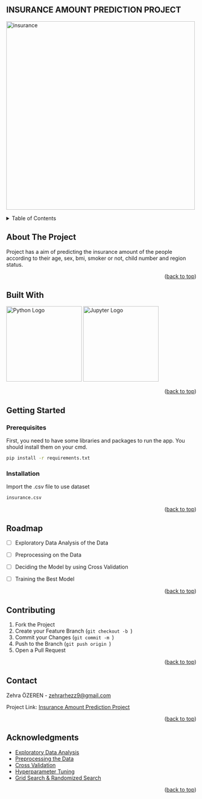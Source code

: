 ## INSURANCE AMOUNT PREDICTION PROJECT

<img src= "https://cdn-icons-png.flaticon.com/512/2300/2300438.png" alt="insurance" width=500/>
 
<!-- Improved compatibility of back to top link: See: https://github.com/othneildrew/Best-README-Template/pull/73 -->
<a name="readme-top"></a>


<!-- TABLE OF CONTENTS -->
<details>
  <summary>Table of Contents</summary>
  <ol>
    <li>
      <a href="#about-the-project">About The Project</a>
      <ul>
        <li><a href="#built-with">Built With</a></li>
      </ul>
    </li>
    <li>
      <a href="#getting-started">Getting Started</a>
      <ul>
        <li><a href="#prerequisites">Prerequisites</a></li>
        <li><a href="#installation">Installation</a></li>
      </ul>
    </li>
    <li><a href="#roadmap">Roadmap</a></li>
    <li><a href="#contributing">Contributing</a></li>
    <li><a href="#contact">Contact</a></li>
    <li><a href="#acknowledgments">Acknowledgments</a></li>
  </ol>
</details>



<!-- ABOUT THE PROJECT -->
## About The Project

Project has a aim of predicting the insurance amount of the people according to their age, sex, bmi, smoker or not, child number and region status. 

<p align="right">(<a href="#readme-top">back to top</a>)</p>



## Built With

<!-- Embedded Python Logo -->
<img src="https://www.python.org/static/community_logos/python-logo-master-v3-TM-flattened.png" alt="Python Logo" width="200"/>
<img src="https://www.pngkey.com/png/full/532-5326567_there-is-a-tool-for-load-testing-the.png" alt="Jupyter Logo" width="200"/>


<p align="right">(<a href="#readme-top">back to top</a>)</p>



<!-- GETTING STARTED -->
## Getting Started

### Prerequisites

First, you need to have some libraries and packages to run the app. You should install them on your cmd. 
  ```sh
  pip install -r requirements.txt
  ```

### Installation
Import the .csv file to use dataset
```sh
insurance.csv
```

<p align="right">(<a href="#readme-top">back to top</a>)</p>



<!-- ROADMAP -->
## Roadmap

- [ ] Exploratory Data Analysis of the Data
- [ ] Preprocessing on the Data
- [ ] Deciding the Model by using Cross Validation
- [ ] Training the Best Model


<p align="right">(<a href="#readme-top">back to top</a>)</p>



<!-- CONTRIBUTING -->
## Contributing

1. Fork the Project
2. Create your Feature Branch (`git checkout -b `)
3. Commit your Changes (`git commit -m `)
4. Push to the Branch (`git push origin `)
5. Open a Pull Request

<p align="right">(<a href="#readme-top">back to top</a>)</p>



<!-- CONTACT -->
## Contact

Zehra ÖZEREN - zehrarhezz9@gmail.com

Project Link: [Insurance Amount Prediction Project](https://github.com/zehrarhez/insurance-prediction-GBM)

<p align="right">(<a href="#readme-top">back to top</a>)</p>



<!-- ACKNOWLEDGMENTS -->
## Acknowledgments

* [Exploratory Data Analysis](https://www.geeksforgeeks.org/what-is-exploratory-data-analysis/)
* [Preprocessing the Data](https://www.geeksforgeeks.org/data-preprocessing-machine-learning-python/)
* [Cross Validation](https://scikit-learn.org/stable/modules/cross_validation.html)
* [Hyperparameter Tuning](https://www.geeksforgeeks.org/hyperparameter-tuning/)
* [Grid Search & Randomized Search](https://www.geeksforgeeks.org/comparing-randomized-search-and-grid-search-for-hyperparameter-estimation-in-scikit-learn/)
  

<p align="right">(<a href="#readme-top">back to top</a>)</p>




